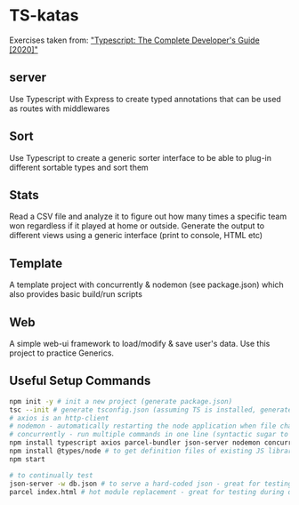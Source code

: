 # TS-katas

Exercises taken from: ["Typescript: The Complete Developer's Guide [2020]"](https://www.udemy.com/course/understanding-typescript/)

## server
Use Typescript with Express to create typed annotations that can be used as routes with middlewares

## Sort
Use Typescript to create a generic sorter interface to be able to plug-in different sortable types and sort them

## Stats
Read a CSV file and analyze it to figure out how many times a specific team won regardless if it played at home or outside. Generate the output to different views using a generic interface (print to console, HTML etc)

## Template
A template project with concurrently & nodemon (see package.json) which also provides basic build/run scripts

## Web
A simple web-ui framework to load/modify & save user's data. Use this project to practice Generics.

## Useful Setup Commands

```bash
npm init -y # init a new project (generate package.json)
tsc --init # generate tsconfig.json (assuming TS is installed, generate tsconfig.json file
# axios is an http-client
# nodemon - automatically restarting the node application when file changes
# concurrently - run multiple commands in one line (syntactic sugar to `cmd1 && cmd2`)
npm install typescript axios parcel-bundler json-server nodemon concurrently
npm install @types/node # to get definition files of existing JS libraries which were not written in TS
npm start

# to continually test
json-server -w db.json # to serve a hard-coded json - great for testing during development
parcel index.html # hot module replacement - great for testing during development
```
